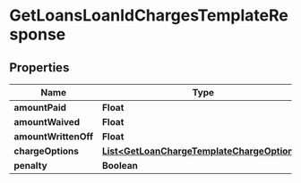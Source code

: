
# GetLoansLoanIdChargesTemplateResponse

## Properties
Name | Type | Description | Notes
------------ | ------------- | ------------- | -------------
**amountPaid** | **Float** |  |  [optional]
**amountWaived** | **Float** |  |  [optional]
**amountWrittenOff** | **Float** |  |  [optional]
**chargeOptions** | [**List&lt;GetLoanChargeTemplateChargeOptions&gt;**](GetLoanChargeTemplateChargeOptions.md) |  |  [optional]
**penalty** | **Boolean** |  |  [optional]



